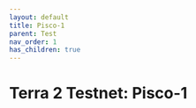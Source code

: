 ```yaml
---
layout: default
title: Pisco-1
parent: Test
nav_order: 1
has_children: true
---
```


# Terra 2 Testnet: Pisco-1

